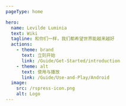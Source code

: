 ```yaml
---
pageType: home

hero:
  name: Levilde Luminia
  text: Wiki
  tagline: 和你们一样，我们都希望世界能越来越好
  actions:
    - theme: brand
      text: 立刻开始
      link: /Guide/Get-Started/introduction
    - theme: alt
      text: 使用与播放
      link: /Guide/Use-and-Play/Android
  image:
    src: /rspress-icon.png
    alt: Logo
---
```

